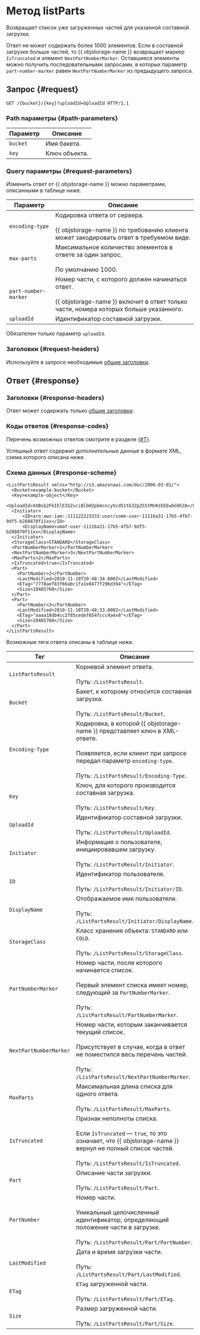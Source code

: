 # Метод listParts

Возвращает список уже загруженных частей для указанной составной загрузки.

Ответ не может содержать более 1000 элементов. Если в составной загрузке больше частей, то {{ objstorage-name }} возвращает маркер `IsTruncated` и элемент `NextPartNumberMarker`. Оставшиеся элементы можно получить последовательными запросами, в которых параметр `part-number-marker` равен `NextPartNumberMarker` из предыдущего запроса.


## Запрос {#request}

```
GET /{bucket}/{key}?uploadId=UploadId HTTP/1.1
```

### Path параметры {#path-parameters}

Параметр | Описание
----- | -----
`bucket` | Имя бакета.
`key` | Ключ объекта.


### Query параметры {#request-parameters}

Изменить ответ от {{ objstorage-name }} можно параметрами, описанными в таблице ниже.

Параметр | Описание
----- | -----
`encoding-type` | Кодировка ответа от сервера.<br/><br/>{{ objstorage-name }} по требованию клиента может закодировать ответ в требуемом виде.
`max-parts` | Максимальное количество элементов в ответе за один запрос.<br/><br/>По умолчанию 1000.
`part-number​-marker` | Номер части, с которого должен начинаться ответ.<br/><br/>{{ objstorage-name }} включит в ответ только части, номера которых больше указанного.
`uploadId` | Идентификатор составной загрузки.


Обязателен только параметр `uploadId`.

### Заголовки {#request-headers}

Используйте в запросе необходимые [общие заголовки](../common-request-headers.md).


## Ответ {#response}

### Заголовки {#response-headers}

Ответ может содержать только [общие заголовки](../common-response-headers.md).

### Коды ответов {#response-codes}

Перечень возможных ответов смотрите в разделе [{#T}](../response-codes.md).

Успешный ответ содержит дополнительные данные в формате XML, схема которого описана ниже.

### Схема данных {#response-scheme}

```
<ListPartsResult xmlns="http://s3.amazonaws.com/doc/2006-03-01/">
  <Bucket>example-bucket</Bucket>
  <Key>example-object</Key>
  <UploadId>XXBsb2FkIElEIGZvciBlbHZpbmcncyVcdS1tb3ZpZS5tMnRzEEEwbG9hZA</UploadId>
  <Initiator>
      <ID>arn:aws:iam::111122223333:user/some-user-11116a31-17b5-4fb7-9df5-b288870f11xx</ID>
      <DisplayName>umat-user-11116a31-17b5-4fb7-9df5-b288870f11xx</DisplayName>
  </Initiator>
  <StorageClass>STANDARD</StorageClass>
  <PartNumberMarker>1</PartNumberMarker>
  <NextPartNumberMarker>3</NextPartNumberMarker>
  <MaxParts>2</MaxParts>
  <IsTruncated>true</IsTruncated>
  <Part>
    <PartNumber>2</PartNumber>
    <LastModified>2010-11-10T20:48:34.000Z</LastModified>
    <ETag>"7778aef83f66abc1fa1e8477f296d394"</ETag>
    <Size>10485760</Size>
  </Part>
  <Part>
    <PartNumber>3</PartNumber>
    <LastModified>2010-11-10T20:48:33.000Z</LastModified>
    <ETag>"aaaa18db4cc2f85cedef654fccc4a4x8"</ETag>
    <Size>10485760</Size>
  </Part>
</ListPartsResult>
```

Возможные теги ответа описаны в таблице ниже.

Тег | Описание
----- | -----
`ListPartsResult` | Корневой элемент ответа.<br/><br/>Путь: `/ListPartsResult`.
`Bucket` | Бакет, к которому относится составная загрузка.<br/><br/>Путь: `/ListPartsResult/Bucket`.
`Encoding-Type` | Кодировка, в которой {{ objstorage-name }} представляет ключ в XML-ответе.<br/><br/>Появляется, если клиент при запросе передал параметр `encoding-type`.<br/><br/>Путь: `/ListPartsResult/Encoding-Type`.
`Key` | Ключ, для которого производится составная загрузка.<br/><br/>Путь: `/ListPartsResult/Key`.
`UploadId` | Идентификатор составной загрузки.<br/><br/>Путь: `/ListPartsResult/UploadId`.
`Initiator` | Информация о пользователе, инициировавшем загрузку.<br/><br/>Путь: `/ListPartsResult/Initiator`.
`ID` | Идентификатор пользователя.<br/><br/>Путь: `/ListPartsResult/Initiator/ID`.
`DisplayName` | Отображаемое имя пользователя.<br/><br/>Путь: `/ListPartsResult/Initiator/DisplayName`.
`StorageClass` | Класс хранения объекта: `STANDARD` или `COLD`.<br/><br/>Путь: `/ListPartsResult/StorageClass`.
`PartNumberMarker` | Номер части, после которого начинается список.<br/><br/>Первый элемент списка имеет номер, следующий за `PartNumberMarker`.<br/><br/>Путь: `/ListPartsResult/PartNumberMarker`.
`NextPartNumberMarker` | Номер части, которым заканчивается текущий список.<br/><br/>Присутствует в случае, когда в ответ не поместился весь перечень частей.<br/><br/>Путь: `/ListPartsResult/NextPartNumberMarker`.
`MaxParts` | Максимальная длина списка для одного ответа.<br/><br/>Путь: `/ListPartsResult/MaxParts`.
`IsTruncated` | Признак неполноты списка.<br/><br/>Если `IsTruncated` — `true`, то это означает, что {{ objstorage-name }} вернул не полный список частей.<br/><br/>Путь: `/ListPartsResult/IsTruncated`.
`Part` | Описание части загрузки.<br/><br/>Путь: `/ListPartsResult/Part`.
`PartNumber` | Номер части.<br/><br/>Уникальный целочисленный идентификатор, определяющий положение части в загрузке.<br/><br/>Путь: `/ListPartsResult/Part/PartNumber`.
`LastModified` | Дата и время загрузки части.<br/><br/>Путь: `/ListPartsResult/Part/LastModified`.
`ETag` | `ETag` загруженной части.<br/><br/>Путь: `/ListPartsResult/Part/ETag`.
`Size` | Размер загруженной части.<br/><br/>Путь: `/ListPartsResult/Part/Size`.
